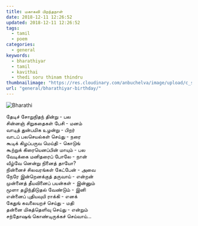 ```yaml
---
title: மகாகவி பிறந்தநாள்
date: 2018-12-11 12:26:52
updated: 2018-12-11 12:26:52
tags:
  - tamil
  - poem
categories:
  - general
keywords:
  - bharathiyar
  - tamil
  - kavithai
  - thedi soru thinam thindru
thumbnailimage: "https://res.cloudinary.com/anbuchelva/image/upload/c_scale,h_250/v1546629700/images/general/Bharathi.jpg"
url: "general/bharathiyar-birthday/"
---
```

<!--more-->
![Bharathi](https://res.cloudinary.com/anbuchelva/image/upload/v1546629700/images/general/Bharathi.jpg)

தேடிச் சோறுநிதந் தின்று - பல  
சின்னஞ் சிறுகதைகள் பேசி - மனம்  
வாடித் துன்பமிக உழன்று - பிறர்  
வாடப் பலசெயல்கள் செய்து - நரை  
கூடிக் கிழப்பருவ மெய்தி - கொடுங்  
கூற்றுக் கிரையெனப்பின் மாயும் - பல  
வேடிக்கை மனிதரைப் போலே - நான்  
வீழ்வே னென்று நினைத் தாயோ?  
நின்னைச் சிலவரங்கள் கேட்பேன் - அவை  
நேரே இன்றெனக்குத் தருவாய் - என்றன்  
முன்னைத் தீயவினைப் பயன்கள் - இன்னும்  
மூளா தழிந்திடுதல் வேண்டும் - இனி  
என்னைப் புதியவுயி ராக்கி - எனக்  
கேதுங் கவலையறச் செய்து - மதி  
தன்னை மிகத்தெளிவு செய்து - என்றும்  
சந்தோஷங் கொண்டிருக்கச் செய்வாய்…

